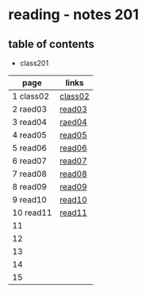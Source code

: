 # reading - notes 201

## table of contents
- class201

page | links
---- | -----
1 class02| [class02](https://abu-al3ees.github.io/reading-notes201/class02)
2 raed03| [read03](https://abu-al3ees.github.io/reading-notes201/raed03)
3 read04| [raed04](https://abu-al3ees.github.io/reading-notes201/read04)
4 read05| [read05](https://abu-al3ees.github.io/reading-notes201/read05)
5 read06| [read06](https://abu-al3ees.github.io/reading-notes201/read06)
6 read07| [read07](https://abu-al3ees.github.io/reading-notes201/read07)
7  read08| [read08](https://abu-al3ees.github.io/reading-notes201/read08)
8  read09| [read09](https://abu-al3ees.github.io/reading-notes201/read09)
9  read10| [read10](https://abu-al3ees.github.io/reading-notes201/read10)
10 read11| [read11](https://abu-al3ees.github.io/reading-notes201/read11)
11 | 
12 | 
13 | 
14 |
15 | 
